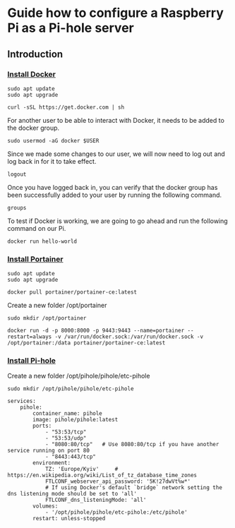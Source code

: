 # Guide how to configure a Raspberry Pi as a Pi-hole server

## Introduction

### [Install Docker](https://pimylifeup.com/raspberry-pi-docker/)

```
sudo apt update
sudo apt upgrade
```

    curl -sSL https://get.docker.com | sh

For another user to be able to interact with Docker, it needs to be added to the docker group.

    sudo usermod -aG docker $USER

Since we made some changes to our user, we will now need to log out and log back in for it to take effect.

    logout

Once you have logged back in, you can verify that the docker group has been successfully added to your user by running the following command.

    groups

To test if Docker is working, we are going to go ahead and run the following command on our Pi.

    docker run hello-world

### [Install Portainer](https://pimylifeup.com/raspberry-pi-portainer/)

```
sudo apt update
sudo apt upgrade
```

    docker pull portainer/portainer-ce:latest

Create a new folder /opt/portainer

    sudo mkdir /opt/portainer

```
docker run -d -p 8000:8000 -p 9443:9443 --name=portainer --restart=always -v /var/run/docker.sock:/var/run/docker.sock -v /opt/portainer:/data portainer/portainer-ce:latest
```

### [Install Pi-hole](https://docs.pi-hole.net/docker/)

Create a new folder /opt/pihole/pihole/etc-pihole

    sudo mkdir /opt/pihole/pihole/etc-pihole

```
services:
    pihole:
        container_name: pihole
        image: pihole/pihole:latest
        ports:
            - "53:53/tcp"
            - "53:53/udp"
            - "8080:80/tcp"   # Use 8080:80/tcp if you have another service running on port 80
            - "8443:443/tcp"
        environment:
            TZ: 'Europe/Kyiv'     # https://en.wikipedia.org/wiki/List_of_tz_database_time_zones
            FTLCONF_webserver_api_password: '5K!27dwVt%w*'
            # If using Docker's default `bridge` network setting the dns listening mode should be set to 'all'
            FTLCONF_dns_listeningMode: 'all'
        volumes:
            - '/opt/pihole/pihole/etc-pihole:/etc/pihole'
        restart: unless-stopped
```
